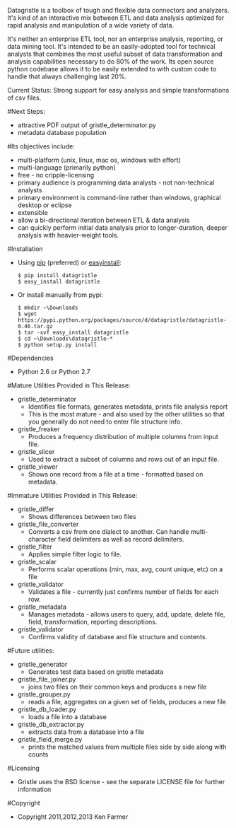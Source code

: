 Datagristle is a toolbox of tough and flexible data connectors and analyzers.  
It's kind of an interactive mix between ETL and data analysis optimized for 
rapid analysis and manipulation of a wide variety of data.

It's neither an enterprise ETL tool, nor an enterprise analysis, reporting, 
or data mining tool.  It's intended to be an easily-adopted tool for technical
analysts that combines the most useful subset of data transformation and 
analysis capabilities necessary to do 80% of the work.  Its open source python
codebase allows it to be easily extended to with custom code to handle that
always challenging last 20%.

Current Status:  Strong support for easy analysis and simple transformations of
csv files. 

#Next Steps:  

   * attractive PDF output of gristle_determinator.py
   * metadata database population

#Its objectives include:

   * multi-platform (unix, linux, mac os, windows with effort) 
   * multi-language (primarily python)
   * free - no cripple-licensing
   * primary audience is programming data analysts - not non-technical analysts
   * primary environment is command-line rather than windows, graphical desktop
     or eclipse
   * extensible
   * allow a bi-directional iteration between ETL & data analysis
   * can quickly perform initial data analysis prior to longer-duration, deeper
     analysis with heavier-weight tools.


#Installation

   * Using [pip](http://www.pip-installer.org/en/latest/) (preferred) or [easyinstall](http://peak.telecommunity.com/DevCenter/EasyInstall):

       ~~~
       $ pip install datagristle
       $ easy_install datagristle
       ~~~

   * Or install manually from pypi:

       ~~~
       $ mkdir ~\Downloads
       $ wget https://pypi.python.org/packages/source/d/datagristle/datagristle-0.46.tar.gz
       $ tar -xvf easy_install datagristle
       $ cd ~\Downloads\datagristle-*
       $ python setup.py install
       ~~~
      


#Dependencies

   * Python 2.6 or Python 2.7

#Mature Utilities Provided in This Release:

   * gristle_determinator
       - Identifies file formats, generates metadata, prints file analysis report
       - This is the most mature - and also used by the other utilities so that 
         you generally do not need to enter file structure info.
   * gristle_freaker
       - Produces a frequency distribution of multiple columns from input file.
   * gristle_slicer
       - Used to extract a subset of columns and rows out of an input file.
   * gristle_viewer
       - Shows one record from a file at a time - formatted based on metadata. 

#Immature Utilities Provided in This Release:

   * gristle_differ
       - Shows differences between two files
   * gristle_file\_converter
       - Converts a csv from one dialect to another.  Can handle multi-character
         field delimiters as well as record delimiters.
   * gristle_filter
       - Applies simple filter logic to file.
   * gristle_scalar
       - Performs scalar operations (min, max, avg, count unique, etc) on a file
   * gristle_validator
       - Validates a file - currently just confirms number of fields for each row.
   * gristle_metadata
       - Manages metadata - allows users to query, add, update, delete
         file, field, transformation, reporting descriptions.
   * gristle_validator 
       - Confirms validity of database and file structure and contents.

#Future utilities:

   * gristle_generator
       - Generates test data based on gristle metadata
   * gristle_file\_joiner.py
       - joins two files on their common keys and produces a new file
   * gristle_grouper.py
       - reads a file, aggregates on a given set of fields, produces a new file
   * gristle_db\_loader.py 
       - loads a file into a database
   * gristle_db\_extractor.py 
       - extracts data from a database into a file
   * gristle_field\_merge.py 
       - prints the matched values from multiple files side by side along with counts

#Licensing

   * Gristle uses the BSD license - see the separate LICENSE file for further 
     information


#Copyright

   * Copyright 2011,2012,2013 Ken Farmer

